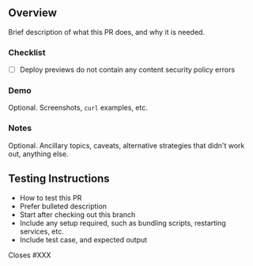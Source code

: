 ## Overview

Brief description of what this PR does, and why it is needed.

### Checklist

- [ ] Deploy previews do not contain any content security policy errors

### Demo

Optional. Screenshots, `curl` examples, etc.

### Notes

Optional. Ancillary topics, caveats, alternative strategies that didn't work out, anything else.

## Testing Instructions

* How to test this PR
* Prefer bulleted description
* Start after checking out this branch
* Include any setup required, such as bundling scripts, restarting services, etc.
* Include test case, and expected output

Closes #XXX